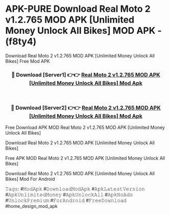 # APK-PURE Download Real Moto 2 v1.2.765 MOD APK [Unlimited Money Unlock All Bikes] MOD APK - (f8ty4)
Download Real Moto 2 v1.2.765 MOD APK [Unlimited Money Unlock All Bikes] Free Mod APK

<div align="center">
<h3>🔴 Download [Server1] 👉👉 <a href="https://apk-comot.site?title=Real_Moto_2_v1.2.765_MOD_APK_[Unlimited_Money_Unlock_All_Bikes]">Real Moto 2 v1.2.765 MOD APK [Unlimited Money Unlock All Bikes] Mod Apk</a></h3><br>

<h3>🔴 Download [Server2] 👉👉 <a href="https://apk-comot.site?title=Real_Moto_2_v1.2.765_MOD_APK_[Unlimited_Money_Unlock_All_Bikes]">Real Moto 2 v1.2.765 MOD APK [Unlimited Money Unlock All Bikes] Mod Apk</a></h3>
</div>


Free Download APK MOD Real Moto 2 v1.2.765 MOD APK [Unlimited Money Unlock All Bikes]

Download Real Moto 2 v1.2.765 MOD APK [Unlimited Money Unlock All Bikes] 

Free APK MOD Real Moto 2 v1.2.765 MOD APK [Unlimited Money Unlock All Bikes] 

Download Real Moto 2 v1.2.765 MOD APK [Unlimited Money Unlock All Bikes] Mod For Android

𝚃𝚊𝚐𝚜: #𝙼𝚘𝚍𝙰𝚙𝚔 #𝙳𝚘𝚠𝚗𝚕𝚘𝚊𝚍𝙼𝚘𝚍𝙰𝚙𝚔 #𝙰𝚙𝚔𝙻𝚊𝚝𝚎𝚜𝚝𝚅𝚎𝚛𝚜𝚒𝚘𝚗 #𝙰𝚙𝚔𝚄𝚗𝚕𝚒𝚖𝚒𝚝𝚎𝚍𝙼𝚘𝚗𝚎𝚢 #𝙰𝚙𝚔𝚄𝚗𝚕𝚘𝚌𝚔𝙰𝚕𝚕 #𝙰𝚙𝚔𝙽𝚘𝙰𝚍𝚜 #𝚄𝚗𝚕𝚘𝚌𝚔𝙿𝚛𝚎𝚖𝚒𝚞𝚖 #𝙵𝚘𝚛𝙰𝚗𝚍𝚛𝚘𝚒𝚍 #𝙵𝚛𝚎𝚎𝙳𝚘𝚠𝚗𝚕𝚘𝚊𝚍 #home_design_mod_apk